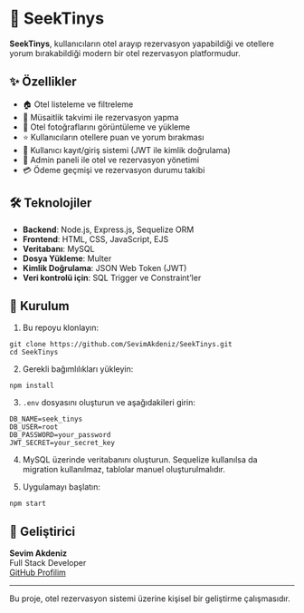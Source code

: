 # 🏨 SeekTinys

**SeekTinys**, kullanıcıların otel arayıp rezervasyon yapabildiği ve otellere yorum bırakabildiği modern bir otel rezervasyon platformudur.

## ✨ Özellikler

- 🏠 Otel listeleme ve filtreleme  
- 📆 Müsaitlik takvimi ile rezervasyon yapma  
- 📸 Otel fotoğraflarını görüntüleme ve yükleme  
- ⭐ Kullanıcıların otellere puan ve yorum bırakması  
- 👤 Kullanıcı kayıt/giriş sistemi (JWT ile kimlik doğrulama)  
- 🧾 Admin paneli ile otel ve rezervasyon yönetimi  
- 💳 Ödeme geçmişi ve rezervasyon durumu takibi  

## 🛠️ Teknolojiler

- **Backend**: Node.js, Express.js, Sequelize ORM  
- **Frontend**: HTML, CSS, JavaScript, EJS  
- **Veritabanı**: MySQL  
- **Dosya Yükleme**: Multer  
- **Kimlik Doğrulama**: JSON Web Token (JWT)  
- **Veri kontrolü için**: SQL Trigger ve Constraint’ler

## 🚀 Kurulum

1. Bu repoyu klonlayın:
```
git clone https://github.com/SevimAkdeniz/SeekTinys.git
cd SeekTinys
```

2. Gerekli bağımlılıkları yükleyin:
```
npm install
```

3. `.env` dosyasını oluşturun ve aşağıdakileri girin:
```
DB_NAME=seek_tinys
DB_USER=root
DB_PASSWORD=your_password
JWT_SECRET=your_secret_key
```

4. MySQL üzerinde veritabanını oluşturun. Sequelize kullanılsa da migration kullanılmaz, tablolar manuel oluşturulmalıdır.

5. Uygulamayı başlatın:
```
npm start
```

## 👤 Geliştirici

**Sevim Akdeniz**  
Full Stack Developer  
[GitHub Profilim](https://github.com/SevimAkdeniz)

---

Bu proje, otel rezervasyon sistemi üzerine kişisel bir geliştirme çalışmasıdır.
